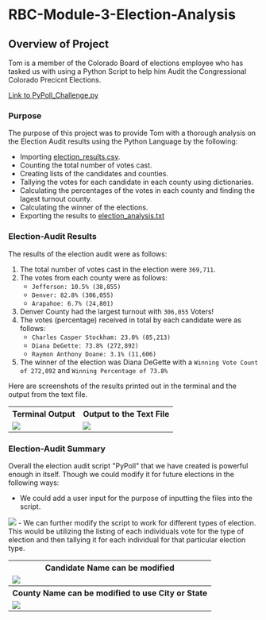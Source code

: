 # RBC-Module-3-Election-Analysis

## Overview of Project
Tom is a member of the Colorado Board of elections employee who has tasked us with using a Python Script to help him Audit the Congressional Colorado Precicnt Elections.

[Link to PyPoll_Challenge.py](PyPoll_Challenge.py)

### Purpose
The purpose of this project was to provide Tom with a thorough analysis on the Election Audit results using the Python Language by the following:
- Importing [election_results.csv](https://github.com/Dryspell/RBCModule3-Challenge/blob/main/Resources/election_results.csv).
- Counting the total number of votes cast.
- Creating lists of the candidates and counties.
- Tallying the votes for each candidate in each county using dictionaries.
- Calculating the percentages of the votes in each county and finding the lagest turnout county.
- Calculating the winner of the elections.
- Exporting the results to [election_analysis.txt](https://github.com/mubeenkh4u/RBC-Module-3-Election-Analysis/blob/main/analysis/election_analysis.txt)

### Election-Audit Results
The results of the election audit were as follows:
1. The total number of votes cast in the election were `369,711`.
2. The votes from each county were as follows:
    - `Jefferson: 10.5% (38,855)`
    - `Denver: 82.8% (306,055)`
    - `Arapahoe: 6.7% (24,801)`
3. Denver County had the largest turnout with `306,055` Voters!
4. The votes (percentage) received in total by each candidate were as follows:
    - `Charles Casper Stockham: 23.0% (85,213)`
    - `Diana DeGette: 73.8% (272,892)`
    - `Raymon Anthony Doane: 3.1% (11,606)`
5. The winner of the election was Diana DeGette with a `Winning Vote Count of 272,892` and `Winning Percentage of 73.8%`

Here are screenshots of the results printed out in the terminal and the output from the text file.
<table align="center">
  <tr>
    <th>Terminal Output</th>
    <th>Output to the Text File</th>
  </tr>
  <tr>
    <td><img src="https://github.com/mubeenkh4u/RBC-Module-3-Election-Analysis/blob/main/Images/Terminal_Output.png"></td>
    <td><img src="https://github.com/mubeenkh4u/RBC-Module-3-Election-Analysis/blob/main/Images/Text_File_Output.png"></td>
  </tr>
</table>

### Election-Audit Summary
Overall the election audit script "PyPoll" that we have created is powerful enough in itself. Though we could modify it for future elections in the following ways:
- We could add a user input for the purpose of inputting the files into the script.
<img src="https://github.com/mubeenkh4u/RBC-Module-3-Election-Analysis/blob/main/Images/User_Input.png">
- We can further modify the script to work for different types of election.	This would be utilizing the listing of each individuals vote for the type of election and then tallying it for each individual for that particular election type.

<table align="center">
  <tr>
  <th>Candidate Name can be modified</th>
  </tr>
  <tr>
    <td><img src="https://github.com/mubeenkh4u/RBC-Module-3-Election-Analysis/blob/main/Images/Change_Candidate_Input.png"></th>
  </tr>
  <tr>
    <th>County Name can be modified to use City or State</th>
  </tr>
  <tr>
    <td><img src="https://github.com/mubeenkh4u/RBC-Module-3-Election-Analysis/blob/main/Images/Change_County_Input.png"></td>
  </tr>
</table>
